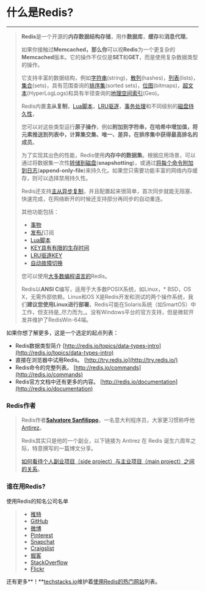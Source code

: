 # 什么是Redis?

---

> **Redis**是一个开源的**内存数据结构存储**，用作**数据库**，**缓存**和**消息代理**。
>
> 如果你接触过**Memcached，那么你**可以视**Redis**为一个更复杂的**Memcached**版本。它的操作不仅仅是**SET**和**GET**，而是使用复杂数据类型的操作。
>
> 它支持丰富的数据结构，例如[字符串](https://redis.io/topics/data-types-intro#strings)\(string\)，[散列](https://redis.io/topics/data-types-intro#hashes)\(hashes\)，[列表](https://redis.io/topics/data-types-intro#lists)\(lists\)，[集合](https://redis.io/topics/data-types-intro#sets)\(sets\)，具有范围查询的[排序集](https://redis.io/topics/data-types-intro#sorted-sets)\(sorted sets\)，[位图](https://redis.io/topics/data-types-intro#bitmaps)\(bitmaps\)，[超文本](https://redis.io/topics/data-types-intro#hyperloglogs)\(HyperLogLogs\)和具有半径查询的[地理空间索引](https://redis.io/commands/geoadd)\(Geo\)。
>
> Redis内置**主从复制**，[Lua脚本](https://redis.io/commands/eval)，[LRU驱逐](https://redis.io/topics/lru-cache)，[事务处理](https://redis.io/topics/transactions)和不同级别的[磁盘持久性](https://redis.io/topics/persistence)，
>
> 您可以对这些类型运行**原子操作**，例如**附加到字符串，**在**哈希中增加值，**将**元素推送到列表中，**计算集**交集、唯一、差异，**在**排序集中获得最高排名的成员**。
>
> 为了实现其出色的性能，Redis使用**内存中的数据集**。根据应用场景，可以通过将数据集一次性[转储到磁盘](https://redis.io/topics/persistence#snapshotting)\(**snapshotting**\)，或通过[将每个命令附加到日志](https://redis.io/topics/persistence#append-only-file)\(**append-only-file**\)来持久化。如果您只需要功能丰富的网络内存缓存，则可以选择禁用持久性。
>
> Redis还支持[主从异步复制](http://redis.io/topics/replication)，并且配置起来很简单，首次同步就能无阻塞、快速完成，在网络断开的时候还支持部分再同步的自动重连。
>
> 其他功能包括：
>
> * [事物](https://redis.io/topics/transactions)
> * [发布/](https://redis.io/topics/pubsub)订阅[ ](https://redis.io/topics/pubsub)
> * [Lua脚本](https://redis.io/commands/eval)
> * [KEY具有有限的生存时间](https://redis.io/commands/expire)
> * [LRU驱逐KEY](https://redis.io/topics/lru-cache)
> * [自动故障切换](https://redis.io/topics/sentinel)
>
> 您可以使用[大多数编程语言的](https://redis.io/clients)Redis。
>
> Redis以**ANSI C**编写，适用于大多数POSIX系统，如Linux，\* BSD，OS X，无需外部依赖。Linux和OS X是Redis开发和测试的两个操作系统，我们**建议您使用Linux进行部署**。Redis可能在Solaris系统（如SmartOS）中工作，但支持是_尽力而为_。没有Windows平台的官方支持，但是微软开发并维护了RedisWin-64端。

如果你想了解更多，这是一个选定的起点列表：

* Redis数据类型简介
  [http://redis.io/topics/data-types-intro](http://redis.io/topics/data-types-intro)
* 直接在浏览器中试用Redis。
  [http://try.redis.io](http://try.redis.io/)
* Redis命令的完整列表。
  [http://redis.io/commands](http://redis.io/commands)
* Redis官方文档中还有更多的内容。
  [http://redis.io/documentation](http://redis.io/documentation)

### Redis作者

> Redis作者[**Salvatore Sanfilippo**](http://invece.org/)，一名意大利程序员，大家更习惯称呼他[Antirez](http://antirez.com/)。
>
> Redis其实只是他的一个副业，以下链接为 Antirez 在 Redis 诞生六周年之际，特意撰写的一篇博文分享。
>
> [如何看待个人副业项目（side project）与主业项目（main project）之间的关系](http://www.jianshu.com/p/c5a28323d043)。

### 谁在用Redis?

使用Redis的知名公司名单

> * [推特](http://www.infoq.com/presentations/Real-Time-Delivery-Twitter)
> * [GitHub](https://github.com/blog/530-how-we-made-github-fast)
> * [微博](http://www.xdata.me/?p=353)
> * [Pinterest](http://engineering.pinterest.com/post/55272557617/building-a-follower-model-from-scratch)
> * [Snapchat](https://twitter.com/robustcloud/status/448503100056535040)
> * [Craigslist](http://blog.zawodny.com/2011/02/26/redis-sharding-at-craigslist/)
> * [掘客](http://nosql.mypopescu.com/post/3342598062/redis-at-digg-story-view-counts)
> * [StackOverflow](http://meta.stackoverflow.com/questions/69164/does-stackoverflow-use-caching-and-if-so-how/69172)
> * [Flickr](http://code.flickr.com/blog/2011/10/11/talk-real-time-updates-on-the-cheap-for-fun-and-profit/)

还有更多**！**[techstacks.io](http://techstacks.io/)维护着[使用Redis的热门网站](http://techstacks.io/tech/redis)列表。

